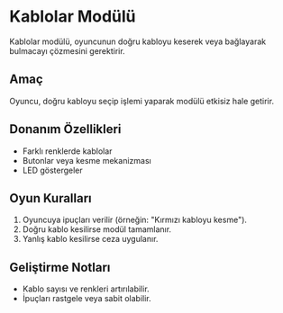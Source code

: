 # Kablolar Modülü

Kablolar modülü, oyuncunun doğru kabloyu keserek veya bağlayarak bulmacayı çözmesini gerektirir.

## Amaç

Oyuncu, doğru kabloyu seçip işlemi yaparak modülü etkisiz hale getirir.

## Donanım Özellikleri

- Farklı renklerde kablolar
- Butonlar veya kesme mekanizması
- LED göstergeler

## Oyun Kuralları

1. Oyuncuya ipuçları verilir (örneğin: "Kırmızı kabloyu kesme").
2. Doğru kablo kesilirse modül tamamlanır.
3. Yanlış kablo kesilirse ceza uygulanır.

## Geliştirme Notları

- Kablo sayısı ve renkleri artırılabilir.
- İpuçları rastgele veya sabit olabilir.


